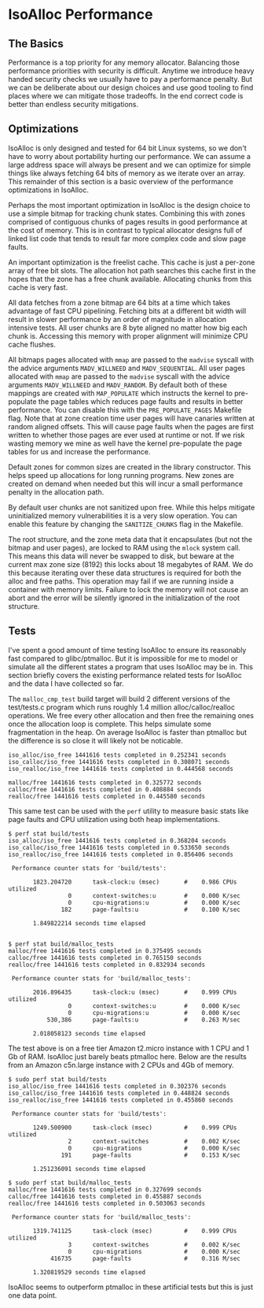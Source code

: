 # IsoAlloc Performance

## The Basics

Performance is a top priority for any memory allocator. Balancing those performance priorities with security is difficult. Anytime we introduce heavy handed security checks we usually have to pay a performance penalty. But we can be deliberate about our design choices and use good tooling to find places where we can mitigate those tradeoffs. In the end correct code is better than endless security mitigations.

## Optimizations

IsoAlloc is only designed and tested for 64 bit Linux systems, so we don't have to worry about portability hurting our performance. We can assume a large address space will always be present and we can optimize for simple things like always fetching 64 bits of memory as we iterate over an array. This remainder of this section is a basic overview of the performance optimizations in IsoAlloc.

Perhaps the most important optimization in IsoAlloc is the design choice to use a simple bitmap for tracking chunk states. Combining this with zones comprised of contiguous chunks of pages results in good performance at the cost of memory. This is in contrast to typical allocator designs full of linked list code that tends to result far more complex code and slow page faults.

An important optimization is the freelist cache. This cache is just a per-zone array of free bit slots. The allocation hot path searches this cache first in the hopes that the zone has a free chunk available. Allocating chunks from this cache is very fast.

All data fetches from a zone bitmap are 64 bits at a time which takes advantage of fast CPU pipelining. Fetching bits at a different bit width will result in slower performance by an order of magnitude in allocation intensive tests. All user chunks are 8 byte aligned no matter how big each chunk is. Accessing this memory with proper alignment will minimize CPU cache flushes.

All bitmaps pages allocated with `mmap` are passed to the `madvise` syscall with the advice arguments `MADV_WILLNEED` and `MADV_SEQUENTIAL`. All user pages allocated with `mmap` are passed to the `madvise` syscall with the advice arguments `MADV_WILLNEED` and `MADV_RANDOM`. By default both of these mappings are created with `MAP_POPULATE` which instructs the kernel to pre-populate the page tables which reduces page faults and results in better performance. You can disable this with the `PRE_POPULATE_PAGES` Makefile flag. Note that at zone creation time user pages will have canaries written at random aligned offsets. This will cause page faults when the pages are first written to whether those pages are ever used at runtime or not. If we risk wasting memory we mine as well have the kernel pre-populate the page tables for us and increase the performance.

Default zones for common sizes are created in the library constructor. This helps speed up allocations for long running programs. New zones are created on demand when needed but this will incur a small performance penalty in the allocation path.

By default user chunks are not sanitized upon free. While this helps mitigate uninitialized memory vulnerabilities it is a very slow operation. You can enable this feature by changing the `SANITIZE_CHUNKS` flag in the Makefile.

The root structure, and the zone meta data that it encapsulates (but not the bitmap and user pages), are locked to RAM using the `mlock` system call. This means this data will never be swapped to disk, but beware at the current max zone size (8192) this locks about 18 megabytes of RAM. We do this because iterating over these data structures is required for both the alloc and free paths. This operation may fail if we are running inside a container with memory limits. Failure to lock the memory will not cause an abort and the error will be silently ignored in the initialization of the root structure.

## Tests

I've spent a good amount of time testing IsoAlloc to ensure its reasonably fast compared to glibc/ptmalloc. But it is impossible for me to model or simulate all the different states a program that uses IsoAlloc may be in. This section briefly covers the existing performance related tests for IsoAlloc and the data I have collected so far.

The `malloc_cmp_test` build target will build 2 different versions of the test/tests.c program which runs roughly 1.4 million alloc/calloc/realloc operations. We free every other allocation and then free the remaining ones once the allocation loop is complete. This helps simulate some fragmentation in the heap. On average IsoAlloc is faster than ptmalloc but the difference is so close it will likely not be noticable.

```
iso_alloc/iso_free 1441616 tests completed in 0.252341 seconds
iso_calloc/iso_free 1441616 tests completed in 0.308071 seconds
iso_realloc/iso_free 1441616 tests completed in 0.444568 seconds

malloc/free 1441616 tests completed in 0.325772 seconds
calloc/free 1441616 tests completed in 0.408884 seconds
realloc/free 1441616 tests completed in 0.445580 seconds
```
This same test can be used with the `perf` utility to measure basic stats like page faults and CPU utilization using both heap implementations.

```
$ perf stat build/tests
iso_alloc/iso_free 1441616 tests completed in 0.368204 seconds
iso_calloc/iso_free 1441616 tests completed in 0.533650 seconds
iso_realloc/iso_free 1441616 tests completed in 0.856406 seconds

 Performance counter stats for 'build/tests':

       1823.204720      task-clock:u (msec)       #    0.986 CPUs utilized          
                 0      context-switches:u        #    0.000 K/sec                  
                 0      cpu-migrations:u          #    0.000 K/sec                  
               182      page-faults:u             #    0.100 K/sec                  

       1.849822214 seconds time elapsed


$ perf stat build/malloc_tests 
malloc/free 1441616 tests completed in 0.375495 seconds
calloc/free 1441616 tests completed in 0.765150 seconds
realloc/free 1441616 tests completed in 0.832934 seconds

 Performance counter stats for 'build/malloc_tests':

       2016.896435      task-clock:u (msec)       #    0.999 CPUs utilized          
                 0      context-switches:u        #    0.000 K/sec                  
                 0      cpu-migrations:u          #    0.000 K/sec                  
           530,386      page-faults:u             #    0.263 M/sec                  

       2.018058123 seconds time elapsed
```

The test above is on a free tier Amazon t2.micro instance with 1 CPU and 1 Gb of RAM. IsoAlloc just barely beats ptmalloc here. Below are the results from an Amazon c5n.large instance with 2 CPUs and 4Gb of memory.

```
$ sudo perf stat build/tests
iso_alloc/iso_free 1441616 tests completed in 0.302376 seconds
iso_calloc/iso_free 1441616 tests completed in 0.448824 seconds
iso_realloc/iso_free 1441616 tests completed in 0.455860 seconds

 Performance counter stats for 'build/tests':

       1249.500900      task-clock (msec)         #    0.999 CPUs utilized          
                 2      context-switches          #    0.002 K/sec                  
                 0      cpu-migrations            #    0.000 K/sec                  
               191      page-faults               #    0.153 K/sec                  

       1.251236091 seconds time elapsed

$ sudo perf stat build/malloc_tests 
malloc/free 1441616 tests completed in 0.327699 seconds
calloc/free 1441616 tests completed in 0.455887 seconds
realloc/free 1441616 tests completed in 0.503063 seconds

 Performance counter stats for 'build/malloc_tests':

       1319.741125      task-clock (msec)         #    0.999 CPUs utilized          
                 3      context-switches          #    0.002 K/sec                  
                 0      cpu-migrations            #    0.000 K/sec                  
            416735      page-faults               #    0.316 M/sec                  

       1.320819529 seconds time elapsed
```

IsoAlloc seems to outperform ptmalloc in these artificial tests but this is just one data point.
